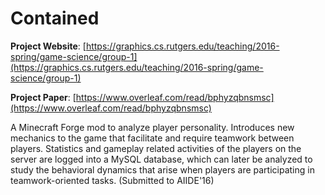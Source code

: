 # Contained
**Project Website**: [https://graphics.cs.rutgers.edu/teaching/2016-spring/game-science/group-1](https://graphics.cs.rutgers.edu/teaching/2016-spring/game-science/group-1)

**Project Paper**: [https://www.overleaf.com/read/bphyzqbnsmsc](https://www.overleaf.com/read/bphyzqbnsmsc)

A Minecraft Forge mod to analyze player personality. Introduces new mechanics to the game that facilitate and require teamwork between players. Statistics and gameplay related activities of the players on the server are logged into a MySQL database, which can later be analyzed to study the behavioral dynamics that arise when players are participating in teamwork-oriented tasks. (Submitted to AIIDE'16)
